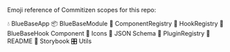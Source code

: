 Emoji reference of Commitizen scopes for this repo:

💧 BlueBaseApp
📦 BlueBaseModule
🎁 ComponentRegistry
🎣 HookRegistry
🎣 BlueBaseHook Component
🗿 Icons
🍱 JSON Schema
🔌 PluginRegistry
📖 README
📕 Storybook
🎛 Utils